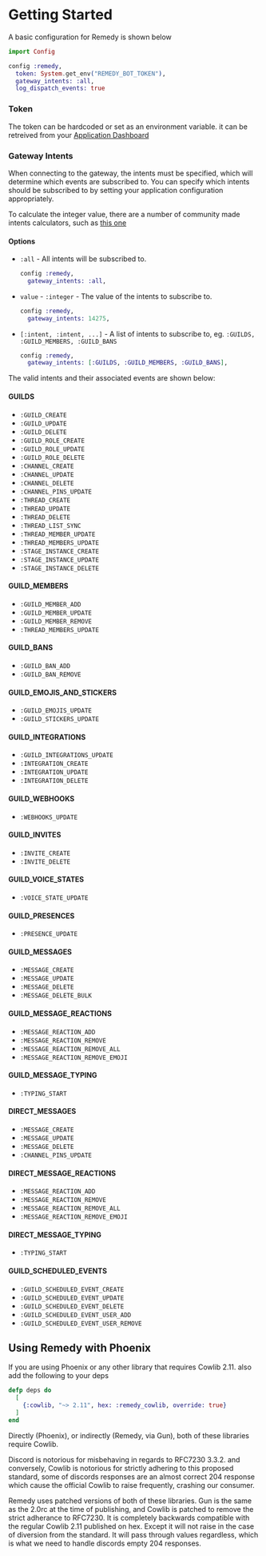 # Getting Started

A basic configuration for Remedy is shown below

```elixir
import Config

config :remedy,
  token: System.get_env("REMEDY_BOT_TOKEN"),
  gateway_intents: :all,
  log_dispatch_events: true
```

### Token
The token can be hardcoded or set as an environment variable. it can be retreived from your [Application Dashboard](https://discord.com/developers/applications)

### Gateway Intents
When connecting to the gateway, the intents must be specified, which will determine which events are subscribed to. You can specify which intents should be subscribed to by setting your application configuration appropriately.

To calculate the integer value, there are a number of community made intents calculators, such as [this one](https://ziad87.net/intents/)

#### Options

  - `:all` - All intents will be subscribed to.
    ```elixir
    config :remedy,
      gateway_intents: :all,
    ```

  - `value`  - `:integer` - The value of the intents to subscribe to.
    ```elixir
    config :remedy,
      gateway_intents: 14275,
      ```


  -  `[:intent, :intent, ...]` - A list of intents to subscribe to, eg. `:GUILDS, :GUILD_MEMBERS, :GUILD_BANS`

      ```elixir
      config :remedy,
        gateway_intents: [:GUILDS, :GUILD_MEMBERS, :GUILD_BANS],
      ```

  The valid intents and their associated events are shown below:

#### GUILDS
  - `:GUILD_CREATE`
  - `:GUILD_UPDATE`
  - `:GUILD_DELETE`
  - `:GUILD_ROLE_CREATE`
  - `:GUILD_ROLE_UPDATE`
  - `:GUILD_ROLE_DELETE`
  - `:CHANNEL_CREATE`
  - `:CHANNEL_UPDATE`
  - `:CHANNEL_DELETE`
  - `:CHANNEL_PINS_UPDATE`
  - `:THREAD_CREATE`
  - `:THREAD_UPDATE`
  - `:THREAD_DELETE`
  - `:THREAD_LIST_SYNC`
  - `:THREAD_MEMBER_UPDATE`
  - `:THREAD_MEMBERS_UPDATE`
  - `:STAGE_INSTANCE_CREATE`
  - `:STAGE_INSTANCE_UPDATE`
  - `:STAGE_INSTANCE_DELETE`

#### GUILD_MEMBERS
  - `:GUILD_MEMBER_ADD`
  - `:GUILD_MEMBER_UPDATE`
  - `:GUILD_MEMBER_REMOVE`
  - `:THREAD_MEMBERS_UPDATE`

#### GUILD_BANS
  - `:GUILD_BAN_ADD`
  - `:GUILD_BAN_REMOVE`

#### GUILD_EMOJIS_AND_STICKERS
  - `:GUILD_EMOJIS_UPDATE`
  - `:GUILD_STICKERS_UPDATE`

#### GUILD_INTEGRATIONS
  - `:GUILD_INTEGRATIONS_UPDATE`
  - `:INTEGRATION_CREATE`
  - `:INTEGRATION_UPDATE`
  - `:INTEGRATION_DELETE`

#### GUILD_WEBHOOKS
  - `:WEBHOOKS_UPDATE`

#### GUILD_INVITES
  - `:INVITE_CREATE`
  - `:INVITE_DELETE`

#### GUILD_VOICE_STATES
  - `:VOICE_STATE_UPDATE`

#### GUILD_PRESENCES
  - `:PRESENCE_UPDATE`

#### GUILD_MESSAGES
  - `:MESSAGE_CREATE`
  - `:MESSAGE_UPDATE`
  - `:MESSAGE_DELETE`
  - `:MESSAGE_DELETE_BULK`

#### GUILD_MESSAGE_REACTIONS
  - `:MESSAGE_REACTION_ADD`
  - `:MESSAGE_REACTION_REMOVE`
  - `:MESSAGE_REACTION_REMOVE_ALL`
  - `:MESSAGE_REACTION_REMOVE_EMOJI`

#### GUILD_MESSAGE_TYPING
  - `:TYPING_START`

#### DIRECT_MESSAGES
  - `:MESSAGE_CREATE`
  - `:MESSAGE_UPDATE`
  - `:MESSAGE_DELETE`
  - `:CHANNEL_PINS_UPDATE`

#### DIRECT_MESSAGE_REACTIONS
  - `:MESSAGE_REACTION_ADD`
  - `:MESSAGE_REACTION_REMOVE`
  - `:MESSAGE_REACTION_REMOVE_ALL`
  - `:MESSAGE_REACTION_REMOVE_EMOJI`

#### DIRECT_MESSAGE_TYPING
  - `:TYPING_START`

#### GUILD_SCHEDULED_EVENTS
  - `:GUILD_SCHEDULED_EVENT_CREATE`
  - `:GUILD_SCHEDULED_EVENT_UPDATE`
  - `:GUILD_SCHEDULED_EVENT_DELETE`
  - `:GUILD_SCHEDULED_EVENT_USER_ADD`
  - `:GUILD_SCHEDULED_EVENT_USER_REMOVE`



## Using Remedy with Phoenix

If you are using Phoenix or any other library that requires Cowlib 2.11. also add the following to your deps

```elixir
defp deps do
  [
    {:cowlib, "~> 2.11", hex: :remedy_cowlib, override: true}
  ]
end
```

Directly (Phoenix), or indirectly (Remedy, via Gun), both of these libraries require Cowlib.

Discord is notorious for misbehaving in regards to RFC7230 3.3.2. and conversely, Cowlib is notorious for strictly adhering to this proposed standard, some of discords responses are an almost correct 204 response which cause the official Cowlib to raise frequently, crashing our consumer.

Remedy uses patched versions of both of these libraries. Gun is the same as the 2.0rc at the time of publishing, and Cowlib is patched to remove the strict adherance to RFC7230. It is completely backwards compatible with the regular Cowlib 2.11 published on hex. Except it will not raise in the case of diversion from the standard. It will pass through values regardless, which is what we need to handle discords empty 204 responses.
